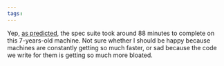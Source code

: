 ```yaml
---
tags: 
---
```


Yep, [as predicted](/twitter/581), the spec suite took around 88 minutes to complete on this 7-years-old machine. Not sure whether I should be happy because machines are constantly getting so much faster, or sad because the code we write for them is getting so much more bloated.
